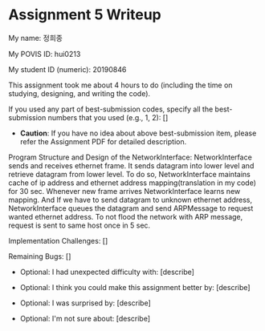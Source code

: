 Assignment 5 Writeup
=============

My name: 정희종

My POVIS ID: hui0213

My student ID (numeric): 20190846

This assignment took me about 4 hours to do (including the time on studying, designing, and writing the code).

If you used any part of best-submission codes, specify all the best-submission numbers that you used (e.g., 1, 2): []

- **Caution**: If you have no idea about above best-submission item, please refer the Assignment PDF for detailed description.

Program Structure and Design of the NetworkInterface:
NetworkInterface sends and receives ethernet frame. It sends datagram into lower level and retrieve datagram from lower level. To do so, NetworkInterface maintains cache of ip address and ethernet address mapping(translation in my code) for 30 sec. Whenever new frame arrives NetworkInterface learns new mapping. And If we have to send datagram to unknown ethernet address, NetworkInterface queues the datagram and send ARPMessage to request wanted ethernet address. To not flood the network with ARP message, request is sent to same host once in 5 sec.

Implementation Challenges:
[]

Remaining Bugs:
[]

- Optional: I had unexpected difficulty with: [describe]

- Optional: I think you could make this assignment better by: [describe]

- Optional: I was surprised by: [describe]

- Optional: I'm not sure about: [describe]

